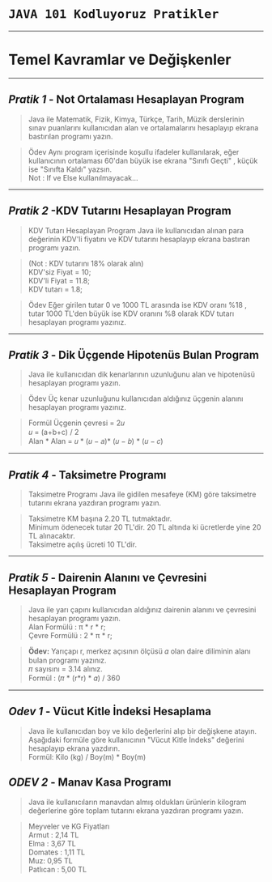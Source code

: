 ﻿# `JAVA 101 Kodluyoruz Pratikler`

---
# Temel Kavramlar ve Değişkenler

---
## *Pratik 1* - Not Ortalaması Hesaplayan Program

>Java ile Matematik, Fizik, Kimya, Türkçe, Tarih, Müzik derslerinin sınav puanlarını kullanıcıdan alan ve ortalamalarını hesaplayıp ekrana bastırılan programı yazın.

>Ödev
Aynı program içerisinde koşullu ifadeler kullanılarak, eğer kullanıcının ortalaması 60'dan büyük ise ekrana "Sınıfı Geçti" , küçük ise "Sınıfta Kaldı" yazsın.  
Not : If ve Else kullanılmayacak...
---

## *Pratik 2* -KDV Tutarını Hesaplayan Program

>KDV Tutarı Hesaplayan Program
Java ile kullanıcıdan alınan para değerinin KDV'li fiyatını ve KDV tutarını hesaplayıp ekrana bastıran programı yazın.

>(Not : KDV tutarını 18% olarak alın)  
KDV'siz Fiyat = 10;  
KDV'li Fiyat = 11.8;  
KDV tutarı = 1.8;

>Ödev
Eğer girilen tutar 0 ve 1000 TL arasında ise KDV oranı %18 , tutar 1000 TL'den büyük ise KDV oranını %8 olarak KDV tutarı hesaplayan programı yazınız.
---

## *Pratik 3* - Dik Üçgende Hipotenüs Bulan Program
>Java ile kullanıcıdan dik kenarlarının uzunluğunu alan ve hipotenüsü hesaplayan programı yazın.

>Ödev
Üç kenar uzunluğunu kullanıcıdan aldığınız üçgenin alanını hesaplayan programı yazınız.

>Formül
Üçgenin çevresi = 2𝑢  
𝑢 = (a+b+c) / 2  
Alan * Alan = 𝑢 * (𝑢 − 𝑎)* (𝑢 − 𝑏) * (𝑢 − 𝑐)
 ---

## *Pratik 4* - Taksimetre Programı
>Taksimetre Programı
Java ile gidilen mesafeye (KM) göre taksimetre tutarını ekrana yazdıran programı yazın.

>Taksimetre KM başına 2.20 TL tutmaktadır.  
Minimum ödenecek tutar 20 TL'dir. 20 TL altında ki ücretlerde yine 20 TL alınacaktır.  
Taksimetre açılış ücreti 10 TL'dir.
---

## *Pratik 5* - Dairenin Alanını ve Çevresini Hesaplayan Program
>Java ile yarı çapını kullanıcıdan aldığınız dairenin alanını ve çevresini hesaplayan programı yazın.  
Alan Formülü : π * r * r;  
Çevre Formülü : 2 * π * r;

>**Ödev:**
Yarıçapı r, merkez açısının ölçüsü 𝛼 olan daire diliminin alanı bulan programı yazınız.  
𝜋 sayısını = 3.14 alınız.  
Formül : (𝜋 * (r*r) * 𝛼) / 360
---
 
## *Odev 1* - Vücut Kitle İndeksi Hesaplama
>Java ile kullanıcıdan boy ve kilo değerlerini alıp bir değişkene atayın. Aşağıdaki formüle göre kullanıcının "Vücut Kitle İndeks" değerini hesaplayıp ekrana yazdırın.  
Formül: Kilo (kg) / Boy(m) * Boy(m)

## *ODEV 2* - Manav Kasa Programı
>Java ile kullanıcıların manavdan almış oldukları ürünlerin kilogram değerlerine göre toplam tutarını ekrana yazdıran programı yazın.

>Meyveler ve KG Fiyatları  
Armut : 2,14 TL  
Elma : 3,67 TL  
Domates : 1,11 TL  
Muz: 0,95 TL  
Patlıcan : 5,00 TL  